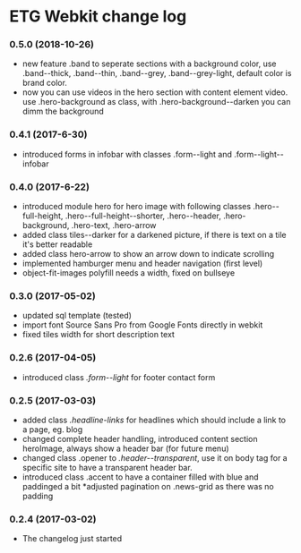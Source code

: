 # ETG Webkit change log

### 0.5.0 (2018-10-26)

* new feature .band to seperate sections with a background color, use .band--thick, .band--thin, .band--grey, .band--grey-light, default color is brand color.
* now you can use videos in the hero section with content element video. use .hero-background as class, with .hero-background--darken you can dimm the background

### 0.4.1 (2017-6-30)

* introduced forms in infobar with classes .form--light and .form--light--infobar

### 0.4.0 (2017-6-22)

* introduced module hero for hero image with following classes .hero--full-height, .hero--full-height--shorter, .hero--header, .hero-background, .hero-text, .hero-arrow
* added class tiles--darker for a darkened picture, if there is text on a tile it's better readable
* added class hero-arrow to show an arrow down to indicate scrolling 
* implemented hamburger menu and header navigation (first level)
* object-fit-images polyfill needs a width, fixed on bullseye

### 0.3.0 (2017-05-02)

* updated sql template (tested)
* import font Source Sans Pro from Google Fonts directly in webkit
* fixed tiles width for short description text

### 0.2.6 (2017-04-05)

* introduced class _.form--light_ for footer contact form 

### 0.2.5 (2017-03-03)

* added class _.headline-links_ for headlines which should include a link to a page, eg. blog
* changed complete header handling, introduced content section heroImage, always show a header bar (for future menu)
* changed class .opener to _.header--transparent_, use it on body tag for a specific site to have a transparent header bar.
* introduced class .accent to have a container filled with blue and paddinged a bit
*adjusted pagination on .news-grid as there was no padding


### 0.2.4 (2017-03-02)
	
* The changelog just started